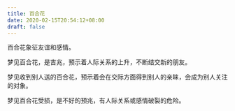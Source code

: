 ```yaml
---
title: 百合花
date: 2020-02-15T20:54:12+08:00
draft: false
---
```


百合花象征友谊和感情。


梦见百合花，是吉兆，预示着人际关系的上升，不断结交新的朋友。


梦见收到别人送的百合花，预示着会在交际方面得到别人的亲睐，会成为别人关注的对象。


梦见百合花受损，是不好的预兆，有人际关系或感情破裂的危险。
